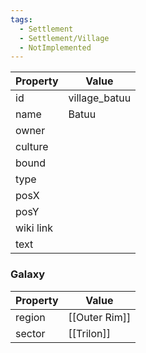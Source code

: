 ```yaml
---
tags:
  - Settlement
  - Settlement/Village
  - NotImplemented
---
```


| Property  | Value         |
| --------- | ------------- |
| id        | village_batuu |
| name      | Batuu         |
| owner     |               |
| culture   |               |
| bound     |               |
| type      |               |
| posX      |               |
| posY      |               |
| wiki link |               |
| text      |               |

### Galaxy
| Property | Value         |
| -------- | ------------- |
| region   | [[Outer Rim]] |
| sector   | [[Trilon]]    |
